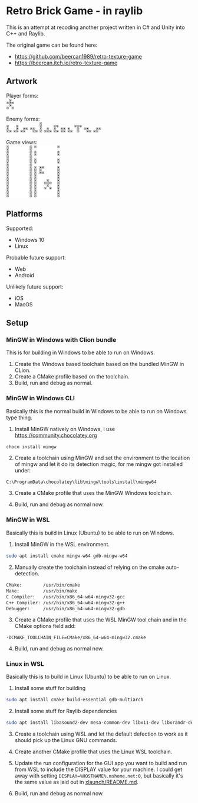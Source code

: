 # Retro Brick Game - in raylib

This is an attempt at recoding another project written in C# and Unity into C++ and Raylib.

The original game can be found here:
* https://github.com/beercan1989/retro-texture-game
* https://beercan.itch.io/retro-texture-game

## Artwork

Player forms:  
![Player Vehicle](art/player-vehicle.png?raw=true)

Enemy forms:  
![Ell](art/enemy-ell.png?raw=true)
![Ell Inverse](art/enemy-ell-inverse.png?raw=true)
![Ess](art/enemy-ess.png?raw=true)
![Ess Inverse](art/enemy-ess-inverse.png?raw=true)
![Line](art/enemy-line.png?raw=true)
![Pyramid](art/enemy-pyramid.png?raw=true)
![Seat](art/enemy-seat.png?raw=true)
![Square](art/enemy-square.png?raw=true)
![Step](art/enemy-step.png?raw=true)
![Tee](art/enemy-tee.png?raw=true)
![Zee](art/enemy-zee.png?raw=true)
![Zee Inverse](art/enemy-zee-inverse.png?raw=true)

Game views:  
![Empty](art/game-start-empty.png?raw=true)
![Shooter Started](art/game-shooter-started.png?raw=true)

## Platforms
Supported:
* Windows 10
* Linux

Probable future support:
* Web
* Android

Unlikely future support:
* iOS
* MacOS

## Setup

### MinGW in Windows with Clion bundle

This is for building in Windows to be able to run on Windows.

1) Create the Windows based toolchain based on the bundled MinGW in CLion.
2) Create a CMake profile based on the toolchain.
3) Build, run and debug as normal.

### MinGW in Windows CLI

Basically this is the normal build in Windows to be able to run on Windows type thing.

1) Install MinGW natively on Windows, I use https://community.chocolatey.org
```powershell
choco install mingw
```

2) Create a toolchain using MinGW and set the environment to the location of mingw and let it do its detection magic, for me mingw got installed under:
```
C:\ProgramData\chocolatey\lib\mingw\tools\install\mingw64
```

3) Create a CMake profile that uses the MinGW Windows toolchain.

4) Build, run and debug as normal now.

### MinGW in WSL

Basically this is build in Linux (Ubuntu) to be able to run on Windows.

1) Install MinGW in the WSL environment.
```bash
sudo apt install cmake mingw-w64 gdb-mingw-w64 
```

2) Manually create the toolchain instead of relying on the cmake auto-detection.
```
CMake:        /usr/bin/cmake
Make:         /usr/bin/make
C Compiler:   /usr/bin/x86_64-w64-mingw32-gcc
C++ Compiler: /usr/bin/x86_64-w64-mingw32-g++
Debugger:     /usr/bin/x86_64-w64-mingw32-gdb
```

3) Create a CMake profile that uses the WSL MinGW tool chain and in the CMake options field add:
```
-DCMAKE_TOOLCHAIN_FILE=CMake/x86_64-w64-mingw32.cmake
```

4) Build, run and debug as normal now.

### Linux in WSL

Basically this is to build in Linux (Ubuntu) to be able to run on Linux.

1) Install some stuff for building
```bash
sudo apt install cmake build-essential gdb-multiarch
```

2) Install some stuff for Raylib dependencies
```bash
sudo apt install libasound2-dev mesa-common-dev libx11-dev libxrandr-dev libxi-dev xorg-dev libgl1-mesa-dev libglu1-mesa-dev
```

3) Create a toolchain using WSL and let the default defection to work as it should pick up the Linux GNU commands.

4) Create another CMake profile that uses the Linux WSL toolchain.

5) Update the run configuration for the GUI app you want to build and run from WSL to include the DISPLAY value for your machine. I could get away with setting `DISPLAY=%HOSTNAME%.mshome.net:0`, but basically it's the same value as laid out in [xlaunch/README.md](xlaunch/README.md).

6) Build, run and debug as normal now.